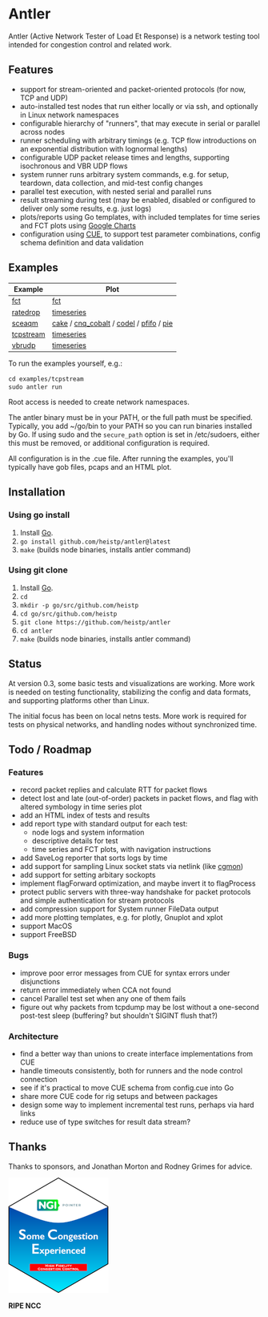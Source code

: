 # Antler

Antler (Active Network Tester of Load Et Response) is a network testing tool
intended for congestion control and related work.

## Features

* support for stream-oriented and packet-oriented protocols (for now, TCP and
  UDP)
* auto-installed test nodes that run either locally or via ssh, and optionally
  in Linux network namespaces
* configurable hierarchy of "runners", that may execute in serial or parallel
  across nodes
* runner scheduling with arbitrary timings (e.g. TCP flow introductions on an
  exponential distribution with lognormal lengths)
* configurable UDP packet release times and lengths, supporting isochronous
  and VBR UDP flows
* system runner runs arbitrary system commands, e.g. for setup, teardown, data
  collection, and mid-test config changes
* parallel test execution, with nested serial and parallel runs
* result streaming during test (may be enabled, disabled or configured to
  deliver only some results, e.g. just logs)
* plots/reports using Go templates, with included templates for time series and
  FCT plots using [Google Charts](https://developers.google.com/chart)
* configuration using [CUE](https://cuelang.org/), to support test parameter
  combinations, config schema definition and data validation

## Examples

| Example                     | Plot            |
| --------------------------- | --------------- |
| [fct](examples/fct/fct.cue) | [fct](https://raw.githubusercontent.com/heistp/antler/examples/fct/fct.html) |
| [ratedrop](examples/ratedrop/ratedrop.cue) | [timeseries](https://raw.githubusercontent.com/heistp/antler/examples/ratedrop/timeseries.html) |
| [sceaqm](examples/sceaqm/sceaqm.cue) | [cake](https://raw.githubusercontent.com/heistp/antler/examples/sceaqm/cake_timeseries.html) / [cnq_cobalt](https://raw.githubusercontent.com/heistp/antler/examples/sceaqm/cnq_cobalt_timeseries.html) / [codel](https://raw.githubusercontent.com/heistp/antler/examples/sceaqm/codel_timeseries.html) / [pfifo](https://raw.githubusercontent.com/heistp/antler/examples/sceaqm/pfifo_timeseries.html) / [pie](https://raw.githubusercontent.com/heistp/antler/examples/sceaqm/pie_timeseries.html) |
| [tcpstream](examples/tcpstream/tcpstream.cue) | [timeseries](https://raw.githubusercontent.com/heistp/antler/examples/tcpstream/tcpstream.html) |
| [vbrudp](examples/vbrudp/vbrudp.cue) | [timeseries](https://raw.githubusercontent.com/heistp/antler/examples/vbrudp/vbrudp.html) |

To run the examples yourself, e.g.:
```
cd examples/tcpstream
sudo antler run
```

Root access is needed to create network namespaces.

The antler binary must be in your PATH, or the full path must be specified.
Typically, you add ~/go/bin to your PATH so you can run binaries installed by
Go. If using sudo and the `secure_path` option is set in /etc/sudoers, either
this must be removed, or additional configuration is required.

All configuration is in the .cue file. After running the examples, you'll 
typically have gob files, pcaps and an HTML plot.

## Installation

### Using go install

1. Install [Go](https://go.dev/).
2. `go install github.com/heistp/antler@latest`
3. `make` (builds node binaries, installs antler command)

### Using git clone

1. Install [Go](https://go.dev/).
2. `cd`
3. `mkdir -p go/src/github.com/heistp`
4. `cd go/src/github.com/heistp`
5. `git clone https://github.com/heistp/antler`
6. `cd antler`
7. `make` (builds node binaries, installs antler command)

## Status

At version 0.3, some basic tests and visualizations are working. More work is
needed on testing functionality, stabilizing the config and data formats, and
supporting platforms other than Linux.

The initial focus has been on local netns tests. More work is required for tests
on physical networks, and handling nodes without synchronized time.

## Todo / Roadmap

### Features

- record packet replies and calculate RTT for packet flows
- detect lost and late (out-of-order) packets in packet flows, and flag with
  altered symbology in time series plot
- add an HTML index of tests and results
- add report type with standard output for each test:
  - node logs and system information
  - descriptive details for test
  - time series and FCT plots, with navigation instructions
- add SaveLog reporter that sorts logs by time
- add support for sampling Linux socket stats via netlink
  (like [cgmon](https://github.com/heistp/cgmon))
- add support for setting arbitary sockopts
- implement flagForward optimization, and maybe invert it to flagProcess
- protect public servers with three-way handshake for packet protocols and
  simple authentication for stream protocols
- add compression support for System runner FileData output
- add more plotting templates, e.g. for plotly, Gnuplot and xplot
- support MacOS
- support FreeBSD

### Bugs

- improve poor error messages from CUE for syntax errors under disjunctions
- return error immediately when CCA not found
- cancel Parallel test set when any one of them fails
- figure out why packets from tcpdump may be lost without a one-second
  post-test sleep (buffering? but shouldn't SIGINT flush that?)

### Architecture

- find a better way than unions to create interface implementations from CUE
- handle timeouts consistently, both for runners and the node control connection
- see if it's practical to move CUE schema from config.cue into Go
- share more CUE code for rig setups and between packages
- design some way to implement incremental test runs, perhaps via hard links
- reduce use of type switches for result data stream?

## Thanks

Thanks to sponsors, and Jonathan Morton and Rodney Grimes for advice.

![NGI SCE Sticker](/doc/img/ngi-sce-sticker-200x230.png "NGI SCE Sticker")

**RIPE NCC**
